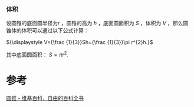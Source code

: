 

### 体积
设圆锥的底面圆半径为${\displaystyle r}$ ，圆锥的高为 ${\displaystyle h}$ ，底面圆面积为 ${\displaystyle S}$ ，体积为 ${\displaystyle V}$ ，那么圆锥体的体积可以通过以下公式计算：

${\displaystyle V={\frac {1}{3}}Sh={\frac {1}{3}}\pi r^{2}h.}$ 

其中底面圆面积： ${\displaystyle S=\pi r^{2}.}$

# 参考
[圆锥 - 维基百科，自由的百科全书](https://zh.wikipedia.org/wiki/%E5%9C%86%E9%94%A5)
